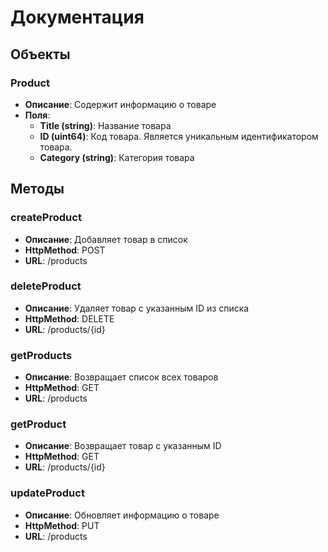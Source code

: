 # Документация
## Объекты
### Product
* **Описание**: Содержит информацию о товаре
* **Поля**:
    * **Title (string)**: Название товара
    * **ID (uint64)**: Код товара. Является уникальным идентификатором товара.
    * **Category (string)**: Категория товара
    
## Методы
### createProduct
* **Описание**: Добавляет товар в список 
* **HttpMethod**: POST
* **URL**: /products
### deleteProduct
* **Описание**: Удаляет товар с указанным ID из списка 
* **HttpMethod**: DELETE
* **URL**: /products/{id}
### getProducts
* **Описание**: Возвращает список всех товаров
* **HttpMethod**: GET
* **URL**: /products
### getProduct
* **Описание**: Возвращает товар с указанным ID
* **HttpMethod**: GET
* **URL**: /products/{id}
### updateProduct
* **Описание**: Обновляет информацию о товаре
* **HttpMethod**: PUT
* **URL**: /products